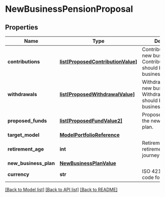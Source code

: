 # NewBusinessPensionProposal

## Properties
Name | Type | Description | Notes
------------ | ------------- | ------------- | -------------
**contributions** | [**list[ProposedContributionValue]**](ProposedContributionValue.md) | Contributions for the new business plan.  ContributionReference should be null for new business. | [optional] 
**withdrawals** | [**list[ProposedWithdrawalValue]**](ProposedWithdrawalValue.md) | Withdrawals for the new business plan.  WithdrawalReference should be null for new business. | [optional] 
**proposed_funds** | [**list[ProposedFundValue2]**](ProposedFundValue2.md) | Proposed funds for the new business plan. | [optional] 
**target_model** | [**ModelPortfolioReference**](ModelPortfolioReference.md) |  | [optional] 
**retirement_age** | **int** | Retirement age for retirement advice journey | [optional] 
**new_business_plan** | [**NewBusinessPlanValue**](NewBusinessPlanValue.md) |  | [optional] 
**currency** | **str** | ISO 4217 Currency code for the proposal. | [optional] 

[[Back to Model list]](../README.md#documentation-for-models) [[Back to API list]](../README.md#documentation-for-api-endpoints) [[Back to README]](../README.md)


